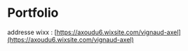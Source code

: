 # Portfolio

addresse wixx : [https://axoudu6.wixsite.com/vignaud-axel](https://axoudu6.wixsite.com/vignaud-axel)